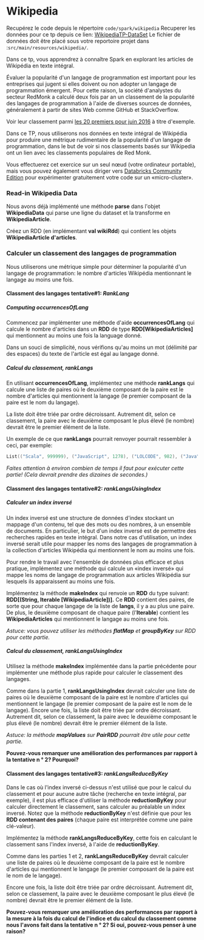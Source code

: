 # Wikipedia
Recupérez le code depuis le répertoire `code/spark/wikipedia`
Recuperer les données pour ce tp depuis ce lien: [WikipediaTP-DataSet](https://we.tl/t-YRA2IISqeY)
Le fichier de données doit être placé sous votre reportoire projet dans :`src/main/resources/wikipedia/`.

Dans ce tp, vous apprendrez à connaître Spark en explorant les articles de Wikipédia en texte intégral.

Évaluer la popularité d'un langage de programmation est important pour les entreprises qui jugent si elles doivent ou non adopter un langage de programmation émergent.
Pour cette raison, la société d'analystes du secteur RedMonk a calculé deux fois par an un classement de la popularité des langages de programmation à l'aide de diverses sources de données, généralement à partir de sites Web comme GitHub et StackOverflow.

Voir leur classement parmi [les 20 premiers pour juin 2016](http://redmonk.com/sogrady/2016/07/20/language-rankings-6-16/) à titre d'exemple.

Dans ce TP, nous utiliserons nos données en texte intégral de Wikipédia pour produire une métrique rudimentaire de la popularité d'un langage de programmation, dans le but de voir si nos classements basés sur Wikipedia ont un lien avec les classements populaires de Red Monk.

Vous effectuerez cet exercice sur un seul nœud (votre ordinateur portable), mais vous pouvez également vous diriger vers [Databricks Community Edition](https://community.cloud.databricks.com/login.html) pour expérimenter gratuitement votre code sur un «micro-cluster».

### Read-in Wikipedia Data
Nous avons déjà implémenté une méthode **parse** dans l'objet **WikipediaData** qui parse une ligne du dataset et la transforme en **WikipediaArticle**.

Créez un RDD (en implémentant **val wikiRdd**) qui contient les objets **WikipediaArticle d'articles**.


### Calculer un classement des langages de programmation
Nous utiliserons une métrique simple pour déterminer la popularité d'un langage de programmation: le nombre d'articles Wikipédia mentionnant le langage au moins une fois.

#### Classment des langages tentative#1: *RankLang*
##### Computing occurrencesOfLang
Commencez par implémenter une méthode d'aide **occurrencesOfLang** qui calcule le nombre d'articles dans un **RDD** de type **RDD[WikipediaArticles]** qui mentionnent au moins une fois la language donné.

Dans un souci de simplicité, nous vérifions qu'au moins un mot (délimité par des espaces) du texte de l'article est égal au langage donné.

##### Calcul du classement, rankLangs
En utilisant **occurrencesOfLang**, implémentez une méthode **rankLangs** qui calcule une liste de paires où le deuxième composant de la paire est le nombre d'articles qui mentionnent la langage (le premier composant de la paire est le nom du langage).

La liste doit être triée par ordre décroissant. Autrement dit, selon ce classement, la paire avec le deuxième composant le plus élevé (le nombre) devrait être le premier élément de la liste.

Un exemple de ce que **rankLangs** pourrait renvoyer pourrait ressembler à ceci, par exemple:
```scala
List(("Scala", 999999), ("JavaScript", 1278), ("LOLCODE", 982), ("Java", 42))
```
*Faites attention à environ combien de temps il faut pour exécuter cette partie! (Cela devrait prendre des dizaines de secondes.)*

#### Classment des langages tentative#2: *rankLangsUsingIndex*
##### Calculer un index inversé
Un index inversé est une structure de données d'index stockant un mappage d'un contenu, tel que des mots ou des nombres, à un ensemble de documents. En particulier, le but d'un index inversé est de permettre des recherches rapides en texte intégral.
Dans notre cas d'utilisation, un index inversé serait utile pour mapper les noms des langages de programmation à la collection d'articles Wikipédia qui mentionnent le nom au moins une fois.

Pour rendre le travail avec l'ensemble de données plus efficace et plus pratique, implémentez une méthode qui calcule un «index inversé» qui mappe les noms de langage de programmation aux articles Wikipédia sur lesquels ils apparaissent au moins une fois.

Implémentez la méthode **makeIndex** qui renvoie un **RDD** du type suivant: **RDD[(String, Iterable [WikipediaArticle])].**
Ce **RDD** contient des paires, de sorte que pour chaque langage de la liste de **langs**, il y a au plus une paire. De plus, le deuxième composant de chaque paire (l'**Iterable**) contient les **WikipediaArticles** qui mentionnent le langage au moins une fois.

*Astuce: vous pouvez utiliser les méthodes **flatMap** et **groupByKey** sur RDD pour cette partie.*

##### Calcul du classement, rankLangsUsingIndex
Utilisez la méthode **makeIndex** implémentée dans la partie précédente pour implémenter une méthode plus rapide pour calculer le classement des langages.


Comme dans la partie 1, **rankLangsUsingIndex** devrait calculer une liste de paires où le deuxième composant de la paire est le nombre d'articles qui mentionnent le langage (le premier composant de la paire est le nom de le langage).
Encore une fois, la liste doit être triée par ordre décroissant. Autrement dit, selon ce classement, la paire avec le deuxième composant le plus élevé (le nombre) devrait être le premier élément de la liste.

*Astuce: la méthode **mapValues** ​​sur **PairRDD** pourrait être utile pour cette partie.*

**Pouvez-vous remarquer une amélioration des performances par rapport à la tentative n ° 2? Pourquoi?**

#### Classment des langages tentative#3: *rankLangsReduceByKey*
Dans le cas où l'index inversé ci-dessus n'est utilisé que pour le calcul du classement et pour aucune autre tâche (recherche en texte intégral, par exemple), il est plus efficace d'utiliser la méthode **reductionByKey** pour calculer directement le classement, sans calculer au préalable un index inversé.
Notez que la méthode **reductionByKey** n'est définie que pour les **RDD contenant des paires** (chaque paire est interprétée comme une paire clé-valeur).

Implémentez la méthode **rankLangsReduceByKey**, cette fois en calculant le classement sans l'index inversé, à l'aide de **reductionByKey**.

Comme dans les parties 1 et 2, **rankLangsReduceByKey** devrait calculer une liste de paires où le deuxième composant de la paire est le nombre d'articles qui mentionnent le langage (le premier composant de la paire est le nom de le langage).

Encore une fois, la liste doit être triée par ordre décroissant. Autrement dit, selon ce classement, la paire avec le deuxième composant le plus élevé (le nombre) devrait être le premier élément de la liste.

**Pouvez-vous remarquer une amélioration des performances par rapport à la mesure à la fois du calcul de l'indice et du calcul du classement comme nous l'avons fait dans la tentative n ° 2? Si oui, pouvez-vous penser à une raison?**
